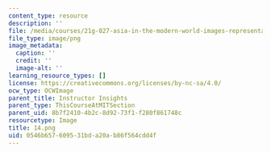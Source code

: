 ```yaml
---
content_type: resource
description: ''
file: /media/courses/21g-027-asia-in-the-modern-world-images-representations-fall-2016/0546b657609531bda20ab86f564cdd4f_14.png
file_type: image/png
image_metadata:
  caption: ''
  credit: ''
  image-alt: ''
learning_resource_types: []
license: https://creativecommons.org/licenses/by-nc-sa/4.0/
ocw_type: OCWImage
parent_title: Instructor Insights
parent_type: ThisCourseAtMITSection
parent_uid: 8b7f2410-4b2c-8d92-73f1-f280f861748c
resourcetype: Image
title: 14.png
uid: 0546b657-6095-31bd-a20a-b86f564cdd4f
---
```

